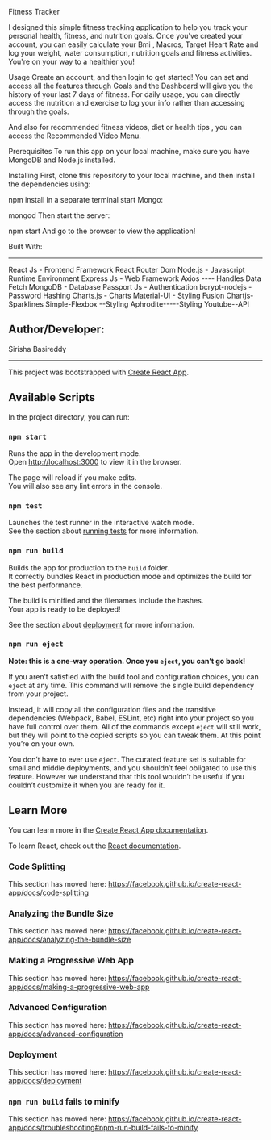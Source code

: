 Fitness Tracker

I designed this simple fitness tracking application to help you track your personal health, fitness, and nutrition goals. Once you've created your account, you can easily calculate your Bmi , Macros, Target Heart Rate and log your weight, water consumption, nutrition goals and fitness activities. You're on your way to a healthier you!

Usage
Create an account, and then login to get started! You can set and access all the features through Goals and the Dashboard will give you the history of your last 7 days of fitness. For daily usage, you can directly access the nutrition and exercise to log your info rather than accessing through the goals.

And also for recommended fitness videos, diet or health tips , you can access the Recommended Video Menu.

Prerequisites
To run this app on your local machine, make sure you have MongoDB and Node.js installed.

Installing
First, clone this repository to your local machine, and then install the dependencies using:

npm install
In a separate terminal start Mongo:

mongod
Then start the server:

npm start
And go to the browser to view the application!

Built With:

---

React Js - Frontend Framework
React Router Dom
Node.js - Javascript Runtime Environment
Express Js - Web Framework
Axios ---- Handles Data Fetch
MongoDB - Database
Passport Js - Authentication
bcrypt-nodejs - Password Hashing
Charts.js - Charts
Material-UI - Styling
Fusion Chartjs- Sparklines
Simple-Flexbox --Styling
Aphrodite-----Styling
Youtube--API

## Author/Developer:

Sirisha Basireddy

---

This project was bootstrapped with [Create React App](https://github.com/facebook/create-react-app).

## Available Scripts

In the project directory, you can run:

### `npm start`

Runs the app in the development mode.<br />
Open [http://localhost:3000](http://localhost:3000) to view it in the browser.

The page will reload if you make edits.<br />
You will also see any lint errors in the console.

### `npm test`

Launches the test runner in the interactive watch mode.<br />
See the section about [running tests](https://facebook.github.io/create-react-app/docs/running-tests) for more information.

### `npm run build`

Builds the app for production to the `build` folder.<br />
It correctly bundles React in production mode and optimizes the build for the best performance.

The build is minified and the filenames include the hashes.<br />
Your app is ready to be deployed!

See the section about [deployment](https://facebook.github.io/create-react-app/docs/deployment) for more information.

### `npm run eject`

**Note: this is a one-way operation. Once you `eject`, you can’t go back!**

If you aren’t satisfied with the build tool and configuration choices, you can `eject` at any time. This command will remove the single build dependency from your project.

Instead, it will copy all the configuration files and the transitive dependencies (Webpack, Babel, ESLint, etc) right into your project so you have full control over them. All of the commands except `eject` will still work, but they will point to the copied scripts so you can tweak them. At this point you’re on your own.

You don’t have to ever use `eject`. The curated feature set is suitable for small and middle deployments, and you shouldn’t feel obligated to use this feature. However we understand that this tool wouldn’t be useful if you couldn’t customize it when you are ready for it.

## Learn More

You can learn more in the [Create React App documentation](https://facebook.github.io/create-react-app/docs/getting-started).

To learn React, check out the [React documentation](https://reactjs.org/).

### Code Splitting

This section has moved here: https://facebook.github.io/create-react-app/docs/code-splitting

### Analyzing the Bundle Size

This section has moved here: https://facebook.github.io/create-react-app/docs/analyzing-the-bundle-size

### Making a Progressive Web App

This section has moved here: https://facebook.github.io/create-react-app/docs/making-a-progressive-web-app

### Advanced Configuration

This section has moved here: https://facebook.github.io/create-react-app/docs/advanced-configuration

### Deployment

This section has moved here: https://facebook.github.io/create-react-app/docs/deployment

### `npm run build` fails to minify

This section has moved here: https://facebook.github.io/create-react-app/docs/troubleshooting#npm-run-build-fails-to-minify
